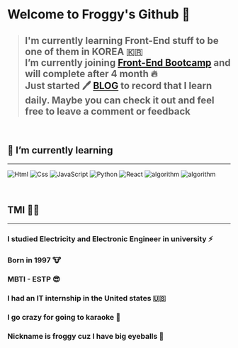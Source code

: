 # Welcome to Froggy's Github 🐸

> ## I'm currently learning Front-End stuff to be one of them in KOREA 🇰🇷 <br>I’m currently joining [Front-End Bootcamp](https://fastcampus.co.kr/b2g_MegabyteSchool_feproject) and will complete after 4 month 🔥 <br> Just started 🖊 **[BLOG](https://evan6-6.tistory.com)** to record that I learn daily. Maybe you can check it out and feel free to leave a comment or feedback 


<br>

## 📖 I’m currently learning 
---

<img alt="Html" src ="https://img.shields.io/badge/HTML5-E34F26.svg?&style=for-the-badge&logo=HTML5&logoColor=white"/> <img alt="Css" src ="https://img.shields.io/badge/CSS3-1572B6.svg?&style=for-the-badge&logo=CSS3&logoColor=white"/> <img alt="JavaScript" src ="https://img.shields.io/badge/JavaScriipt-F7DF1E.svg?&style=for-the-badge&logo=JavaScript&logoColor=black"/> <img alt="Python" src ="https://img.shields.io/badge/Python-f1c23e.svg?&style=for-the-badge&logo=Python&logoColor=#396ca9&"/> <img alt="React" src ="https://img.shields.io/badge/React-white.svg?&style=for-the-badge&logo=React&logoColor=#61DAFB"/> <img alt="algorithm" src ="https://img.shields.io/badge/algorithm-006600.svg?&style=for-the-badge&logo=GNOME Terminal&logoColor=white"/> 
<img alt="algorithm" src ="https://img.shields.io/badge/Computer SCience-556DB3.svg?&style=for-the-badge&logo=PCGamingWiki&logoColor=white"/> 


<br>




## TMI 💁‍♂️

  ---

### I studied Electricity and Electronic Engineer in university ⚡️

###  Born in 1997 🐮

###  MBTI - ESTP 😎

###  I had an IT internship in the United states 🇺🇸

### I go crazy for going to karaoke 🎤

###  Nickname is froggy cuz I have big eyeballs 👀

